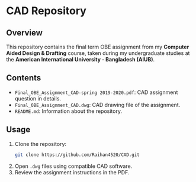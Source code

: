 # CAD Repository

## Overview

This repository contains the final term OBE assignment from my **Computer Aided Design & Drafting** course, taken during my undergraduate studies at the **American International University - Bangladesh (AIUB)**.

## Contents

- `Final_OBE_Assignment_CAD-spring 2019-2020.pdf`: CAD assignment question in details.
- `Final_OBE_Assignment_CAD.dwg`: CAD drawing file of the assignment.
- `README.md`: Information about the repository.

## Usage

1. Clone the repository:
   ```bash
   git clone https://github.com/Raihan4520/CAD.git
2. Open `.dwg` files using compatible CAD software.
3. Review the assignment instructions in the PDF.

